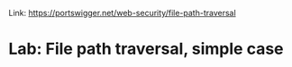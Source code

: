 Link: https://portswigger.net/web-security/file-path-traversal
# Lab: File path traversal, simple case
